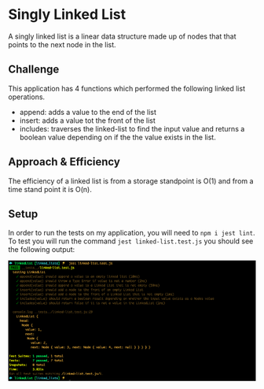 # Singly Linked List 

A singly linked list is a linear data structure made up of nodes that that points to the next node in the list. 

## Challenge

This application has 4 functions which performed the following linked list operations.
*   append: adds a value to the end of the list
*   insert: adds a value tot the front of the list
*   includes: traverses the linked-list to find the input value and returns a boolean value depending on if the the value exists in the list. 

## Approach & Efficiency

The efficiency of a linked list is from a storage standpoint is O(1) and from a time stand point it is O(n). 

## Setup 
In order to run the tests on my application, you will need to `npm i jest lint`.  To test you will run the command `jest linked-list.test.js` you should see the following output:

![](./assets/tests.png)
